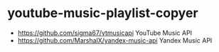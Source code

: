 # youtube-music-playlist-copyer

- https://github.com/sigma67/ytmusicapi YouTube Music API
- https://github.com/MarshalX/yandex-music-api Yandex Music API
